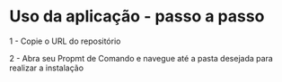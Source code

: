 # Uso da aplicação - passo a passo

1 - Copie o URL do repositório

2 - Abra seu Propmt de Comando e navegue até a pasta desejada para realizar a instalação

